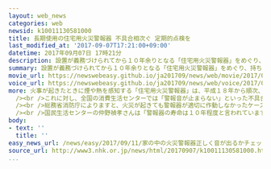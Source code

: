 ```yaml
---
layout: web_news
categories: web
newsid: k10011130581000
title: 長期使用の住宅用火災警報器 不具合相次ぐ 定期的点検を
last_modified_at: '2017-09-07T17:21:00+09:00'
datetime: 2017年09月07日 17時21分
description: 設置が義務づけられてから１０年余りとなる「住宅用火災警報器」をめぐり、持ち主が気付かない間に電池が切れるなどして作動しないといったケースが相次いでいることから、国民生活センターは定期的な点検や交換を呼びかけています。
summary: 設置が義務づけられてから１０年余りとなる「住宅用火災警報器」をめぐり、持ち主が気付かない間に電池が切れるなどして作動しないといったケースが相次いでいることから、国民生活センターは定期的な点検や交換を呼びかけています。
movie_url: https://newswebeasy.github.io/ja201709/news/web/movie/2017/09/11/k10011130581000.mp4
voice_url: https://newswebeasy.github.io/ja201709/news/web/voice/2017/09/11/k10011130581000.mp3
more: 火事が起きたときに煙や熱を感知する「住宅用火災警報器」は、平成１８年から順次、すべての住宅に設置が義務づけられ、早いものでは設置から１０年がたっていることになります。<br
  /><br />これに対し、全国の消費生活センターでは「警報音が止まらない」といった不具合を訴える相談が増えていて、この５年間では１４１件に上っています。さらに、国民生活センターがインターネット上でアンケート調査したところ、火災でも鳴らなかったり、火災ではないのに作動したりしたといった経験をしたと答えた人は全体の１３％に達しました。<br
  /><br />総務省消防庁によりますと、火災が起きても警報器が適切に作動しなかったケースは、去年１年間に全国で９１件起きていて、気付かない間に電池が切れていたり、ほこりが入ってセンサーが働かなくなったりしたことが原因と見られています。<br
  /><br />国民生活センターの仲野禎孝さんは「警報器の寿命は１０年程度と言われています。いざという時にきちんと作動するよう、定期的な点検や交換を行ってほしい」と話しています。
body:
- text: ''
  title: ''
easy_news_url: /news/easy/2017/09/11/家の中の火災警報器正しく音が出るかチェックして/
source_url: http://www3.nhk.or.jp/news/html/20170907/k10011130581000.html
...
```

